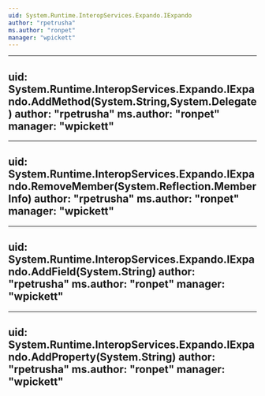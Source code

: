 ```yaml
---
uid: System.Runtime.InteropServices.Expando.IExpando
author: "rpetrusha"
ms.author: "ronpet"
manager: "wpickett"
---
```


---
uid: System.Runtime.InteropServices.Expando.IExpando.AddMethod(System.String,System.Delegate)
author: "rpetrusha"
ms.author: "ronpet"
manager: "wpickett"
---

---
uid: System.Runtime.InteropServices.Expando.IExpando.RemoveMember(System.Reflection.MemberInfo)
author: "rpetrusha"
ms.author: "ronpet"
manager: "wpickett"
---

---
uid: System.Runtime.InteropServices.Expando.IExpando.AddField(System.String)
author: "rpetrusha"
ms.author: "ronpet"
manager: "wpickett"
---

---
uid: System.Runtime.InteropServices.Expando.IExpando.AddProperty(System.String)
author: "rpetrusha"
ms.author: "ronpet"
manager: "wpickett"
---
